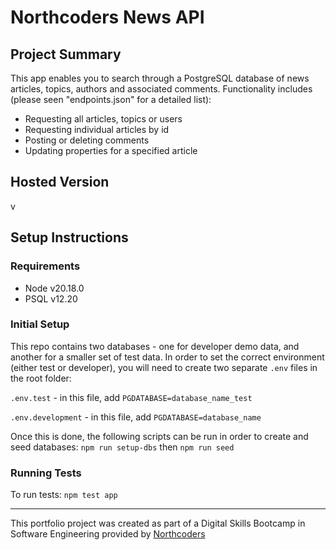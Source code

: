 # Northcoders News API

## Project Summary

This app enables you to search through a PostgreSQL database of news articles, topics, authors and associated comments. Functionality includes (please seen "endpoints.json" for a detailed list):

- Requesting all articles, topics or users
- Requesting individual articles by id
- Posting or deleting comments
- Updating properties for a specified article

## Hosted Version

v

## Setup Instructions

### Requirements

- Node v20.18.0
- PSQL v12.20

### Initial Setup

This repo contains two databases - one for developer demo data, and another for a smaller set of test data. In order to set the correct environment (either test or developer), you will need to create two separate `.env` files in the root folder:

`.env.test` - in this file, add `PGDATABASE=database_name_test`

`.env.development` - in this file, add `PGDATABASE=database_name`

Once this is done, the following scripts can be run in order to create and seed databases:
`npm run setup-dbs`
then
`npm run seed`

### Running Tests

To run tests:
`npm test app`

---

This portfolio project was created as part of a Digital Skills Bootcamp in Software Engineering provided by [Northcoders](https://northcoders.com/)
